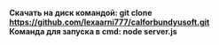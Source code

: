 <b>Скачать на диск командой:<b> git clone https://github.com/lexaarni777/calforbundyusoft.git <br/>
<b>Команда для запуска в cmd:<b> node server.js

